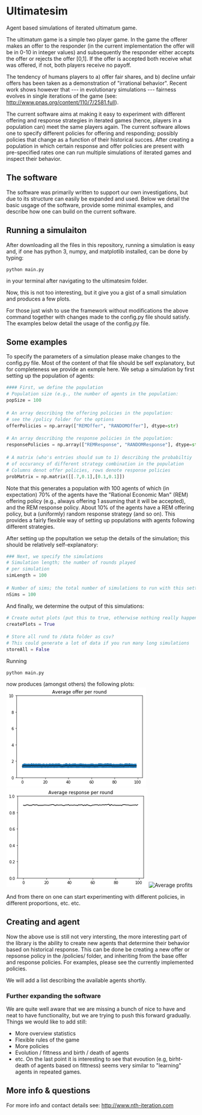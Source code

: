 # Ultimatesim
Agent based simulations of iterated ultimatum game.

The ultimatum game is a simple two player game. In the game the offerer makes 
an offer to the responder (in the current implementation the offer will be in 
0-10 in integer values) and subsequently the responder either accepts the offer
or rejects the offer [0,1]. If the offer is accepted both receive what was offered,
if not, both players receive no payoff.

The tendency of humans players to a) offer fair shares, and b) decline unfair
offers has been taken as a demonstration of "irrational behavior". Recent 
work shows however that --- in evolutionary simulations --- fairness evolves
in single iterations of the game (see: http://www.pnas.org/content/110/7/2581.full).

The current software aims at making it easy to experiment with different offering
and response strategies in iterated games (hence, players in a population can)
meet the same players again. The current software allows one to specify different
policies for offering and responding; possibly policies that change as a function
of their historical succes. After creating a population in which certain 
response and offer policies are present with pre-specified rates one can run multiple
simulations of iterated games and inspect their behavior.

## The software
The software was primarily written to support our own investigations, but
due to its structure can easily be expanded and used. Below we detail the basic
usgage of the software, provide some minimal examples, and describe how one can
build on the current software.

## Running a simulaiton
After downloading all the files in this repository, running a simulation is easy and,
if one has python 3, numpy, and matplotlib installed, can be done by typing:
```
python main.py
```
in your terminal after navigating to the ultimatesim folder. 

Now, this is not too interesting, but it give you a gist of a small simulation
and produces a few plots. 

For those just wish to use the framework without modifications the above command
together with changes made to the config.py file should satisfy. The examples
below detail the usage of the config.py file.

## Some examples
To specify the parameters of a simulation please make changes to the config.py
file. Most of the content of that file should be self explanatory, but for completeness
we provide an exmple here. We setup a simulation by first setting up the 
population of agents:
```python
#### First, we define the population
# Population size (e.g., the number of agents in the population:
popSize = 100

# An array describing the offering policies in the population:
# see the /policy folder for the options
offerPolicies = np.array(["REMOffer", "RANDOMOffer"], dtype=str)

# An array describing the response policies in the population:
responsePolicies = np.array(["REMResponse", "RANDOMResponse"], dtype=str) 

# A matrix (who's entries should sum to 1) describing the probabiltiy
# of occurancy of different strategy combination in the population
# Columns denot offer policies, rows denote response policies
probMatrix = np.matrix([[.7,0.1],[0.1,0.1]])
```
Note that this generates a population with 100 agents of which (in expectation)
70% of the agents have the "Rational Economic Man" (REM) offering policy (e.g., always
offering 1 assuming that it will be accepted), and the REM response policy. About
10% of the agents have a REM offering policy, but a (uniformly) random response
strategy (and so on). This provides a fairly flexible way of setting up
populations with agents following different strategies.

After setting up the popultation we setup the details of the simulation; this 
should be relatively self-explanatory:
```python
### Next, we specify the simulations
# Simulation length; the number of rounds played
# per simulation
simLength = 100

# Number of sims; the total number of simulations to run with this setting:
nSims = 100
```
And finally, we determine the output of this simulations:
```python
# Create outut plots (put this to true, otherwise nothing really happens ;))
createPlots = True    
    
# Store all rund to /data folder as csv?
# This could generate a lot of data if you run many long simulations
storeAll = False
```

Running
```
python main.py
``` 
now produces (amongst others) the following plots:
![Average offers](/examples/offers.png)
![Average response](/examples/response.png)
![Average profits](/images/profit.png)

And from there on one can start experimenting with different policies, in
different proportions, etc. etc.

## Creating and agent

Now the above use is still not very intersting, the more interesting part of
the library is the ability to create new agents that determine their behavior
based on historical response. This can be done be creating a new offer or
repsonse policy in the /policies/ folder, and inheriting from the base offer
and response policies. For examples, please see the currently implemented policies.

We will add a list describing the available agents shortly.

### Further expanding the software

We are quite well aware that we are missing a bunch of nice to have and
neat to have functionality, but we are trying to push this forward gradually. Things
we would like to add still:
* More overview statistics
* Flexible rules of the game
* More policies
* Evolution / fittness and birth / death of agents
* etc.
On the last point it is interesting to see that evoution (e.g, birht-death of
agents based on fittness) seems very similar to "learning" agents in repeated 
games.

## More info & questions
For more info and contact details see: http://www.nth-iteration.com
